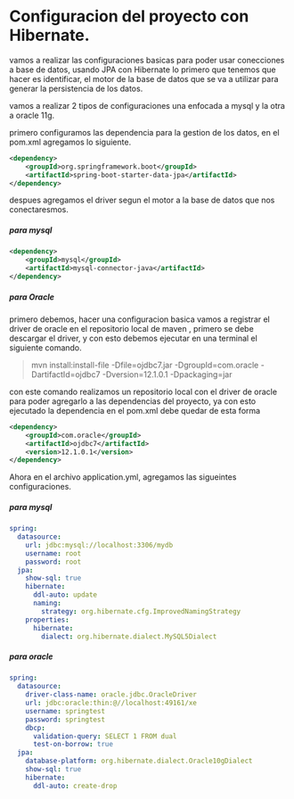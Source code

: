 # Configuracion del proyecto con Hibernate.

vamos a realizar las configuraciones basicas para poder usar conecciones a base de datos, usando JPA con Hibernate lo primero que tenemos que  hacer es identificar, el motor de la base de datos que se va a utilizar para generar la persistencia de los datos.

vamos a realizar 2 tipos de configuraciones una enfocada a mysql y la otra a oracle 11g.

primero configuramos las dependencia para la gestion de los datos, en el pom.xml agregamos lo siguiente.

```xml
<dependency>
    <groupId>org.springframework.boot</groupId>
    <artifactId>spring-boot-starter-data-jpa</artifactId>
</dependency>
```

despues agregamos el driver segun el motor a la base de datos que nos conectaresmos.

##### para mysql

```xml
<dependency>
    <groupId>mysql</groupId>
    <artifactId>mysql-connector-java</artifactId>
</dependency>
```

##### para Oracle

primero debemos, hacer una configuracion basica vamos a registrar el driver de oracle en el repositorio local de maven , primero se debe descargar el driver, y con esto debemos ejecutar en una terminal el siguiente comando.

> mvn install:install-file -Dfile=ojdbc7.jar  -DgroupId=com.oracle -DartifactId=ojdbc7 -Dversion=12.1.0.1 -Dpackaging=jar

con este comando realizamos un repositorio local con el driver de oracle para poder agregarlo a las dependencias del proyecto, ya con esto ejecutado la dependencia en el pom.xml debe quedar de esta forma

```xml
<dependency>
    <groupId>com.oracle</groupId>
    <artifactId>ojdbc7</artifactId>
    <version>12.1.0.1</version>
</dependency>
```

Ahora en el archivo application.yml, agregamos las sigueintes configuraciones.

##### para mysql

```yaml
spring:
  datasource:
    url: jdbc:mysql://localhost:3306/mydb
    username: root
    password: root
  jpa:
    show-sql: true
    hibernate:
      ddl-auto: update
      naming:
        strategy: org.hibernate.cfg.ImprovedNamingStrategy
    properties:
      hibernate:
        dialect: org.hibernate.dialect.MySQL5Dialect
```

##### para oracle

```yaml
spring:
  datasource:
    driver-class-name: oracle.jdbc.OracleDriver
    url: jdbc:oracle:thin:@//localhost:49161/xe
    username: springtest
    password: springtest
    dbcp:
      validation-query: SELECT 1 FROM dual
      test-on-borrow: true
  jpa:
    database-platform: org.hibernate.dialect.Oracle10gDialect
    show-sql: true
    hibernate:
      ddl-auto: create-drop
```



